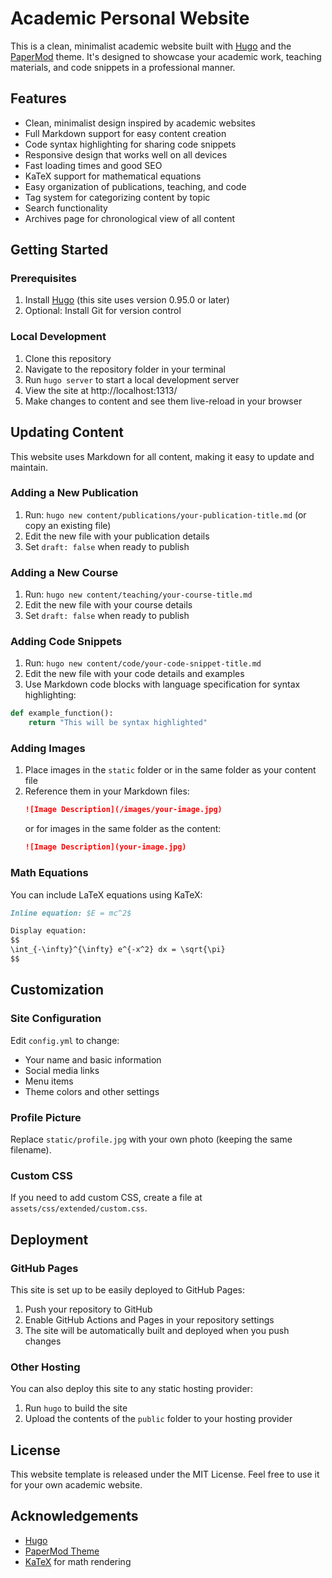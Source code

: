 # Academic Personal Website

This is a clean, minimalist academic website built with [Hugo](https://gohugo.io/) and the [PaperMod](https://github.com/adityatelange/hugo-PaperMod) theme. It's designed to showcase your academic work, teaching materials, and code snippets in a professional manner.

## Features

- Clean, minimalist design inspired by academic websites
- Full Markdown support for easy content creation
- Code syntax highlighting for sharing code snippets
- Responsive design that works well on all devices
- Fast loading times and good SEO
- KaTeX support for mathematical equations
- Easy organization of publications, teaching, and code
- Tag system for categorizing content by topic
- Search functionality
- Archives page for chronological view of all content

## Getting Started

### Prerequisites

1. Install [Hugo](https://gohugo.io/installation/) (this site uses version 0.95.0 or later)
2. Optional: Install Git for version control

### Local Development

1. Clone this repository
2. Navigate to the repository folder in your terminal
3. Run `hugo server` to start a local development server
4. View the site at http://localhost:1313/
5. Make changes to content and see them live-reload in your browser

## Updating Content

This website uses Markdown for all content, making it easy to update and maintain.

### Adding a New Publication

1. Run: `hugo new content/publications/your-publication-title.md` (or copy an existing file)
2. Edit the new file with your publication details
3. Set `draft: false` when ready to publish

### Adding a New Course

1. Run: `hugo new content/teaching/your-course-title.md`
2. Edit the new file with your course details
3. Set `draft: false` when ready to publish

### Adding Code Snippets

1. Run: `hugo new content/code/your-code-snippet-title.md`
2. Edit the new file with your code details and examples
3. Use Markdown code blocks with language specification for syntax highlighting:

```python
def example_function():
    return "This will be syntax highlighted"
```

### Adding Images

1. Place images in the `static` folder or in the same folder as your content file
2. Reference them in your Markdown files:
   ```markdown
   ![Image Description](/images/your-image.jpg)
   ```
   or for images in the same folder as the content:
   ```markdown
   ![Image Description](your-image.jpg)
   ```

### Math Equations

You can include LaTeX equations using KaTeX:

```markdown
Inline equation: $E = mc^2$

Display equation:
$$
\int_{-\infty}^{\infty} e^{-x^2} dx = \sqrt{\pi}
$$
```

## Customization

### Site Configuration

Edit `config.yml` to change:
- Your name and basic information
- Social media links
- Menu items
- Theme colors and other settings

### Profile Picture

Replace `static/profile.jpg` with your own photo (keeping the same filename).

### Custom CSS

If you need to add custom CSS, create a file at `assets/css/extended/custom.css`.

## Deployment

### GitHub Pages

This site is set up to be easily deployed to GitHub Pages:

1. Push your repository to GitHub
2. Enable GitHub Actions and Pages in your repository settings
3. The site will be automatically built and deployed when you push changes

### Other Hosting

You can also deploy this site to any static hosting provider:

1. Run `hugo` to build the site
2. Upload the contents of the `public` folder to your hosting provider

## License

This website template is released under the MIT License. Feel free to use it for your own academic website.

## Acknowledgements

- [Hugo](https://gohugo.io/)
- [PaperMod Theme](https://github.com/adityatelange/hugo-PaperMod)
- [KaTeX](https://katex.org/) for math rendering 